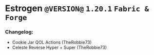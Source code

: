 # Estrogen `@VERSION@` `1.20.1` `Fabric & Forge`
### Changelog:
- Cookie Jar QOL Actions (TheRobbie73)
- Celeste Reverse Hyper + Super (TheRobbie73)